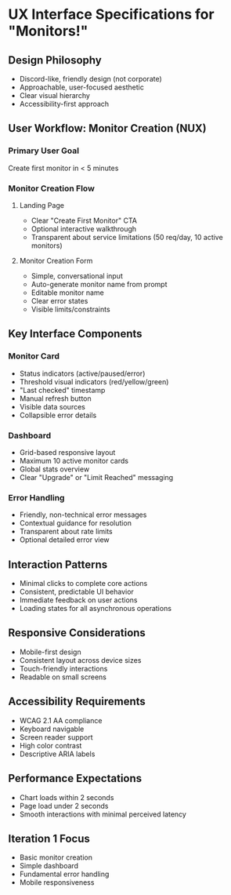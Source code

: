 # UX Interface Specifications for "Monitors!"

## Design Philosophy
- Discord-like, friendly design (not corporate)
- Approachable, user-focused aesthetic
- Clear visual hierarchy
- Accessibility-first approach

## User Workflow: Monitor Creation (NUX)

### Primary User Goal
Create first monitor in < 5 minutes

### Monitor Creation Flow
1. Landing Page
   - Clear "Create First Monitor" CTA
   - Optional interactive walkthrough
   - Transparent about service limitations (50 req/day, 10 active monitors)

2. Monitor Creation Form
   - Simple, conversational input
   - Auto-generate monitor name from prompt
   - Editable monitor name
   - Clear error states
   - Visible limits/constraints

## Key Interface Components

### Monitor Card
- Status indicators (active/paused/error)
- Threshold visual indicators (red/yellow/green)
- "Last checked" timestamp
- Manual refresh button
- Visible data sources
- Collapsible error details

### Dashboard
- Grid-based responsive layout
- Maximum 10 active monitor cards
- Global stats overview
- Clear "Upgrade" or "Limit Reached" messaging

### Error Handling
- Friendly, non-technical error messages
- Contextual guidance for resolution
- Transparent about rate limits
- Optional detailed error view

## Interaction Patterns
- Minimal clicks to complete core actions
- Consistent, predictable UI behavior
- Immediate feedback on user actions
- Loading states for all asynchronous operations

## Responsive Considerations
- Mobile-first design
- Consistent layout across device sizes
- Touch-friendly interactions
- Readable on small screens

## Accessibility Requirements
- WCAG 2.1 AA compliance
- Keyboard navigable
- Screen reader support
- High color contrast
- Descriptive ARIA labels

## Performance Expectations
- Chart loads within 2 seconds
- Page load under 2 seconds
- Smooth interactions with minimal perceived latency

## Iteration 1 Focus
- Basic monitor creation
- Simple dashboard
- Fundamental error handling
- Mobile responsiveness